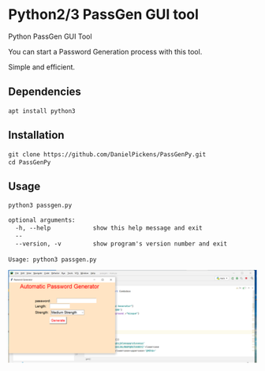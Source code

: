 # Python2/3 PassGen GUI tool


Python PassGen GUI Tool

You can start a Password Generation process with this tool.

Simple and efficient.

## Dependencies
```
apt install python3
```

## Installation

```
git clone https://github.com/DanielPickens/PassGenPy.git
cd PassGenPy
```

## Usage

```
python3 passgen.py 

```
```
optional arguments:
  -h, --help            show this help message and exit
  --
  --version, -v         show program's version number and exit

Usage: python3 passgen.py 
```


![alt tag](https://github.com/DanielPickens/PassGenPy/blob/main/passgengui.png)
